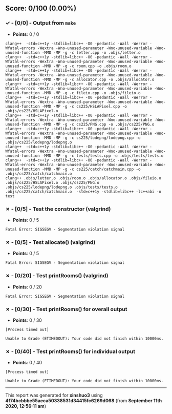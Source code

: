 


## Score: 0/100 (0.00%)


### ✓ - [0/0] - Output from `make`

- **Points**: 0 / 0


```
clang++  -std=c++1y -stdlib=libc++ -O0 -pedantic -Wall -Werror -Wfatal-errors -Wextra -Wno-unused-parameter -Wno-unused-variable -Wno-unused-function -MMD -MP -g -c letter.cpp -o .objs/letter.o
clang++  -std=c++1y -stdlib=libc++ -O0 -pedantic -Wall -Werror -Wfatal-errors -Wextra -Wno-unused-parameter -Wno-unused-variable -Wno-unused-function -MMD -MP -g -c room.cpp -o .objs/room.o
clang++  -std=c++1y -stdlib=libc++ -O0 -pedantic -Wall -Werror -Wfatal-errors -Wextra -Wno-unused-parameter -Wno-unused-variable -Wno-unused-function -MMD -MP -g -c allocator.cpp -o .objs/allocator.o
clang++  -std=c++1y -stdlib=libc++ -O0 -pedantic -Wall -Werror -Wfatal-errors -Wextra -Wno-unused-parameter -Wno-unused-variable -Wno-unused-function -MMD -MP -g -c fileio.cpp -o .objs/fileio.o
clang++  -std=c++1y -stdlib=libc++ -O0 -pedantic -Wall -Werror -Wfatal-errors -Wextra -Wno-unused-parameter -Wno-unused-variable -Wno-unused-function -MMD -MP -g -c cs225/HSLAPixel.cpp -o .objs/cs225/HSLAPixel.o
clang++  -std=c++1y -stdlib=libc++ -O0 -pedantic -Wall -Werror -Wfatal-errors -Wextra -Wno-unused-parameter -Wno-unused-variable -Wno-unused-function -MMD -MP -g -c cs225/PNG.cpp -o .objs/cs225/PNG.o
clang++  -std=c++1y -stdlib=libc++ -O0 -pedantic -Wall -Werror -Wfatal-errors -Wextra -Wno-unused-parameter -Wno-unused-variable -Wno-unused-function -MMD -MP -g -c cs225/lodepng/lodepng.cpp -o .objs/cs225/lodepng/lodepng.o
clang++  -std=c++1y -stdlib=libc++ -O0 -pedantic -Wall -Werror -Wfatal-errors -Wextra -Wno-unused-parameter -Wno-unused-variable -Wno-unused-function -MMD -MP -g -c tests/tests.cpp -o .objs/tests/tests.o
clang++  -std=c++1y -stdlib=libc++ -O0 -pedantic -Wall -Werror -Wfatal-errors -Wextra -Wno-unused-parameter -Wno-unused-variable -Wno-unused-function -MMD -MP -g -c cs225/catch/catchmain.cpp -o .objs/cs225/catch/catchmain.o
clang++ .objs/letter.o .objs/room.o .objs/allocator.o .objs/fileio.o .objs/cs225/HSLAPixel.o .objs/cs225/PNG.o .objs/cs225/lodepng/lodepng.o .objs/tests/tests.o .objs/cs225/catch/catchmain.o  -std=c++1y -stdlib=libc++ -lc++abi -o test

```


### ✗ - [0/5] - Test the constructor (valgrind)

- **Points**: 0 / 5


```
Fatal Error: SIGSEGV - Segmentation violation signal
```


### ✗ - [0/5] - Test allocate() (valgrind)

- **Points**: 0 / 5


```
Fatal Error: SIGSEGV - Segmentation violation signal
```


### ✗ - [0/20] - Test printRooms() (valgrind)

- **Points**: 0 / 20


```
Fatal Error: SIGSEGV - Segmentation violation signal
```


### ✗ - [0/30] - Test printRooms() for overall output

- **Points**: 0 / 30

```
[Process timed out]
```
```
Unable to Grade (ETIMEDOUT): Your code did not finish within 10000ms.
```


### ✗ - [0/40] - Test printRooms() for individual output

- **Points**: 0 / 40

```
[Process timed out]
```
```
Unable to Grade (ETIMEDOUT): Your code did not finish within 10000ms.
```


---

This report was generated for **xinshuo3** using **4f74bcbbbe55aeca50338531d34415fc6269d068** (from **September 11th 2020, 12:56:11 am**)
